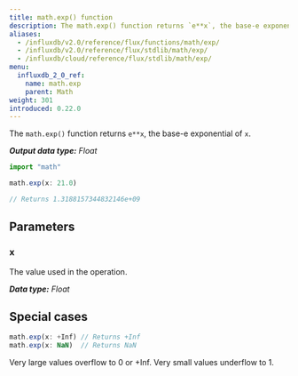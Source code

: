 ```yaml
---
title: math.exp() function
description: The math.exp() function returns `e**x`, the base-e exponential of `x`.
aliases:
  - /influxdb/v2.0/reference/flux/functions/math/exp/
  - /influxdb/v2.0/reference/flux/stdlib/math/exp/
  - /influxdb/cloud/reference/flux/stdlib/math/exp/
menu:
  influxdb_2_0_ref:
    name: math.exp
    parent: Math
weight: 301
introduced: 0.22.0
---
```


The `math.exp()` function returns `e**x`, the base-e exponential of `x`.

_**Output data type:** Float_

```js
import "math"

math.exp(x: 21.0)

// Returns 1.3188157344832146e+09
```

## Parameters

### x
The value used in the operation.

_**Data type:** Float_

## Special cases
```js
math.exp(x: +Inf) // Returns +Inf
math.exp(x: NaN)  // Returns NaN
```

Very large values overflow to 0 or +Inf. Very small values underflow to 1.
